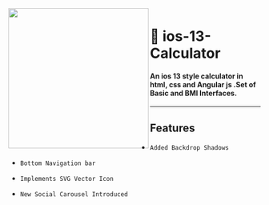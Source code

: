 
<img align="left" src="https://github.com/vivekverma007/Amrapali-Mobile/blob/master/preview/img_intro.png" width="280" /> 


<p><h1 align="left">📱 ios-13-Calculator</h1></p>

<h4>An ios 13 style calculator in html, css and Angular js .Set of Basic and BMI Interfaces. </h4>


___

## Features
* `Added Backdrop Shadows`
​

* `Bottom Navigation bar`
​

* `Implements SVG Vector Icon`
​

* `New Social Carousel Introduced`
​
